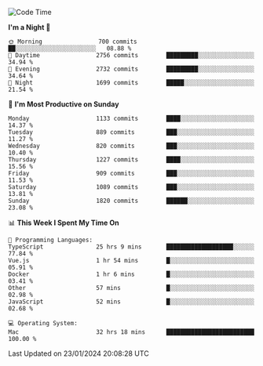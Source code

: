 <!--START_SECTION:waka-->
![Code Time](http://img.shields.io/badge/Code%20Time-3%2C568%20hrs%2028%20mins-blue)

**I'm a Night 🦉** 

```text
🌞 Morning                700 commits         ██░░░░░░░░░░░░░░░░░░░░░░░   08.88 % 
🌆 Daytime                2756 commits        █████████░░░░░░░░░░░░░░░░   34.94 % 
🌃 Evening                2732 commits        █████████░░░░░░░░░░░░░░░░   34.64 % 
🌙 Night                  1699 commits        █████░░░░░░░░░░░░░░░░░░░░   21.54 % 
```
📅 **I'm Most Productive on Sunday** 

```text
Monday                   1133 commits        ████░░░░░░░░░░░░░░░░░░░░░   14.37 % 
Tuesday                  889 commits         ███░░░░░░░░░░░░░░░░░░░░░░   11.27 % 
Wednesday                820 commits         ███░░░░░░░░░░░░░░░░░░░░░░   10.40 % 
Thursday                 1227 commits        ████░░░░░░░░░░░░░░░░░░░░░   15.56 % 
Friday                   909 commits         ███░░░░░░░░░░░░░░░░░░░░░░   11.53 % 
Saturday                 1089 commits        ███░░░░░░░░░░░░░░░░░░░░░░   13.81 % 
Sunday                   1820 commits        ██████░░░░░░░░░░░░░░░░░░░   23.08 % 
```


📊 **This Week I Spent My Time On** 

```text
💬 Programming Languages: 
TypeScript               25 hrs 9 mins       ███████████████████░░░░░░   77.84 % 
Vue.js                   1 hr 54 mins        █░░░░░░░░░░░░░░░░░░░░░░░░   05.91 % 
Docker                   1 hr 6 mins         █░░░░░░░░░░░░░░░░░░░░░░░░   03.41 % 
Other                    57 mins             █░░░░░░░░░░░░░░░░░░░░░░░░   02.98 % 
JavaScript               52 mins             █░░░░░░░░░░░░░░░░░░░░░░░░   02.68 % 

💻 Operating System: 
Mac                      32 hrs 18 mins      █████████████████████████   100.00 % 
```


 Last Updated on 23/01/2024 20:08:28 UTC
<!--END_SECTION:waka-->
